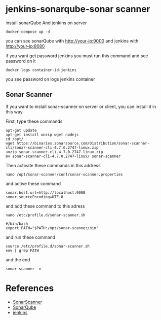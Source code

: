 # jenkins-sonarqube-sonar scanner
install sonarQube And jenkins on server

```
docker-compose up -d
```
you can see sonarQube with [http://your-ip:9000](http://your-ip:9000) and jenkins with [http://your-ip:8080](http://your-ip:9000)

if you want get password jenkins you must run this command and see password on it
```
docker logs container-id-jenkins
```
you see password on logs jenkins container

Sonar Scanner
--
If you want to install sonar-scanner on server or client, you can install it in this way

First, type these commands

```
apt-get update
apt-get install unzip wget nodejs
cd /opt/
wget https://binaries.sonarsource.com/Distribution/sonar-scanner-cli/sonar-scanner-cli-4.7.0.2747-linux.zip
unzip sonar-scanner-cli-4.7.0.2747-linux.zip
mv sonar-scanner-cli-4.7.0.2747-linux/ sonar-scanner
```
Then activate these commands in this address
```
nano /opt/sonar-scanner/conf/sonar-scanner.properties
```
and active these command

```
sonar.host.url=http://localhost:9000
sonar.sourceEncoding=UTF-8
```

and add these command to this adress
```
nano /etc/profile.d/sonar-scanner.sh

#/bin/bash
export PATH="$PATH:/opt/sonar-scanner/bin"
```

and run these command
```
source /etc/profile.d/sonar-scanner.sh
env | grep PATH
```

and the end 
```
sonar-scanner -v
```

# References
* [SonarScanner](https://docs.sonarqube.org/latest/analysis/scan/sonarscanner)
* [SonarQube](https://hub.docker.com/_/sonarqube)
* [jenkins](https://hub.docker.com/r/jenkins/jenkins)

